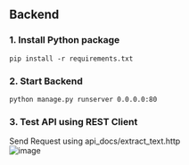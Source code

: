 ## Backend

### 1. Install Python package
```
pip install -r requirements.txt
```
### 2. Start Backend
```
python manage.py runserver 0.0.0.0:80
```
### 3. Test API using REST Client
Send Request using api_docs/extract_text.http  
![image](https://github.com/user-attachments/assets/1f93aa70-5201-4db8-92df-f0783de01fa7)
